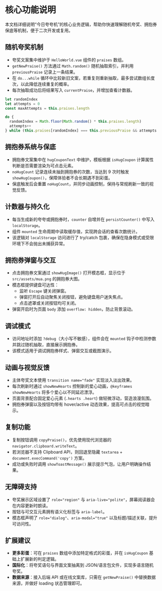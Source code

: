 # 核心功能说明

本文档详细说明“今日夸夸机”的核心业务逻辑，帮助你快速理解随机夸奖、拥抱券保底等机制，便于二次开发或复用。

## 随机夸奖机制

- 夸奖文案集中维护于 `HelloWorld.vue` 组件的 `praises` 数组。
- `getNewPraise()` 方法通过 `Math.random()` 随机抽取索引，并利用 `previousPraise` 记录上一条结果。
- 在 `do...while` 循环中比较新旧文案，若重复则重新抽取，最多尝试数组长度次，以此降低连续重复的概率。
- 每次抽取成功后将结果写入 `currentPraise`，并增加查看计数器。

```js
let randomIndex
let attempts = 0
const maxAttempts = this.praises.length

do {
  randomIndex = Math.floor(Math.random() * this.praises.length)
  attempts++
} while (this.praises[randomIndex] === this.previousPraise && attempts < maxAttempts)
```

## 拥抱券系统与保底

- 拥抱券文案集中在 `hugCouponText` 中维护，模板根据 `isHugCoupon` 计算属性判断是否需要渲染为可点击元素。
- `noHugCount` 记录连续未抽到拥抱券的次数，当达到 9 次时触发 `showHugCoupon()`，保障体验者不会长期遇不到彩蛋。
- 保底触发后会重置 `noHugCount`，并同步动画控制，保持与常规刷新一致的视觉反馈。

## 计数器与持久化

- 每当生成新的夸夸或拥抱券时，`counter` 自增并在 `persistCounter()` 中写入 `localStorage`。
- 组件 `mounted` 生命周期中读取缓存值，实现跨会话的查看次数统计。
- 该逻辑对 `localStorage` 访问进行了 try/catch 包裹，确保在隐身模式或受限环境下不会抛出未捕获异常。

## 拥抱券弹窗与交互

- 点击拥抱券文案通过 `showHugImage()` 打开模态框，显示位于 `src/assets/mua.png` 的拥抱券大图。
- 模态框提供键盘可达性：
  - 监听 `Escape` 键关闭弹窗。
  - 弹窗打开后自动聚焦关闭按钮，避免键盘用户迷失焦点。
  - 点击遮罩或关闭按钮均可关闭。
- 弹窗开启时为页面 `body` 添加 `overflow: hidden`，防止背景滚动。

## 调试模式

- 访问地址时添加 `?debug`（大小写不敏感），组件会在 `mounted` 钩子中检测参数并跳过随机抽取，直接展示拥抱券。
- 该模式适用于调试拥抱券样式、弹窗交互或截图演示。

## 动画与视觉反馈

- 主体夸奖文本使用 `transition name="fade"` 实现淡入淡出效果。
- 每次刷新时通过 `showNewHearts` 控制新的爱心动画，`@keyframes showNewHearts` 将多个爱心以不同延迟漂浮。
- 页面背景配合固定爱心元素 (`.hearts .heart`) 做轻微浮动，营造浪漫氛围。
- 拥抱券弹窗以及按钮均带有 hover/active 动态效果，提高可点击的视觉暗示。

## 复制功能

- 复制按钮调用 `copyPraise()`，优先使用现代浏览器的 `navigator.clipboard.writeText`。
- 若浏览器不支持 Clipboard API，则回退至隐藏 `textarea` + `document.execCommand('copy')` 方案。
- 成功或失败时调用 `showToastMessage()` 展示提示气泡，让用户明确操作结果。

## 无障碍支持

- 夸奖展示区域设置了 `role="region"` 与 `aria-live="polite"`，屏幕阅读器会在内容更新时朗读。
- 按钮与可交互元素拥有语义化标签与 `aria-label`。
- 模态框声明了 `role="dialog"`、`aria-modal="true"` 以及标题/描述关联，提升可访问性。

## 扩展建议

- **更多彩蛋**：可在 `praises` 数组中添加特定格式的彩蛋，并在 `isHugCoupon` 基础上扩展新的判定逻辑。
- **国际化**：将夸奖语句与界面文案抽离到 JSON/语言包文件，实现多语言随机夸奖。
- **数据来源**：接入后端 API 或在线文案库，只需在 `getNewPraise()` 中替换数据来源，并做好 loading 状态管理即可。
